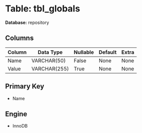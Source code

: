 # Table: tbl_globals

**Database:** repository

## Columns

| Column | Data Type | Nullable | Default | Extra |
|--------|-----------|----------|---------|-------|
| Name | VARCHAR(50) | False | None | None |
| Value | VARCHAR(255) | True | None | None |

## Primary Key
- Name

## Engine
- InnoDB
